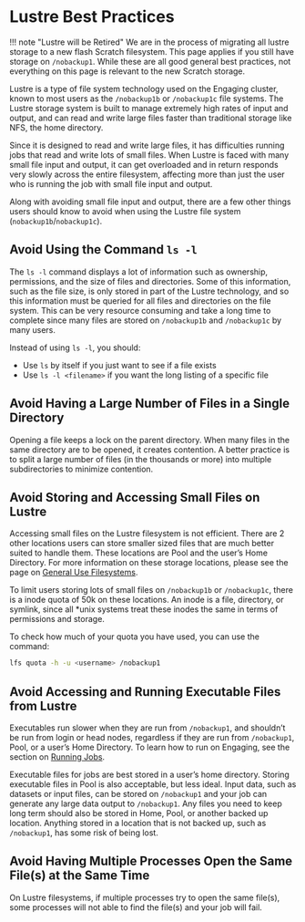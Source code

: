 # Lustre Best Practices

!!! note "Lustre will be Retired"
    We are in the process of migrating all lustre storage to a new flash Scratch filesystem. This page applies if you still have storage on `/nobackup1`. While these are all good general best practices, not everything on this page is relevant to the new Scratch storage.

Lustre is a type of file system technology used on the Engaging cluster, known to most users as the `/nobackup1b` or `/nobackup1c` file systems. The Lustre storage system is built to manage extremely high rates of input and output, and can read and write large files faster than traditional storage like NFS, the home directory.

Since it is designed to read and write large files, it has difficulties running jobs that read and write lots of small files. When Lustre is faced with many small file input and output, it can get overloaded and in return responds very slowly across the entire filesystem, affecting more than just the user who is running the job with small file input and output.

Along with avoiding small file input and output, there are a few other things users should know to avoid when using the Lustre file system (`nobackup1b`/`nobackup1c`).

## Avoid Using the Command `ls -l`

The `ls -l` command displays a lot of information such as ownership, permissions, and the size of files and directories. Some of this information, such as the file size, is only stored in part of the Lustre technology, and so this information must be queried for all files and directories on the file system. This can be very resource consuming and take a long time to complete since many files are stored on `/nobackup1b` and `/nobackup1c` by many users.

Instead of using `ls -l`, you should:

- Use `ls` by itself if you just want to see if a file exists
- Use `ls -l <filename>` if you want the long listing of a specific file

## Avoid Having a Large Number of Files in a Single Directory

Opening a file keeps a lock on the parent directory. When many files in the same directory are to be opened, it creates contention. A better practice is to split a large number of files (in the thousands or more) into multiple subdirectories to minimize contention.

## Avoid Storing and Accessing Small Files on Lustre

Accessing small files on the Lustre filesystem is not efficient. There are 2 other locations users can store smaller sized files that are much better suited to handle them. These locations are Pool and the user’s Home Directory. For more information on these storage locations, please see the page on [General Use Filesystems](filesystems.md).

To limit users storing lots of small files on `/nobackup1b` or `/nobackup1c`, there is a inode quota of 50k on these locations. An inode is a file, directory, or symlink, since all *unix systems treat these inodes the same in terms of permissions and storage.

To check how much of your quota you have used, you can use the command:

```bash
lfs quota -h -u <username> /nobackup1
```

## Avoid Accessing and Running Executable Files from Lustre

Executables run slower when they are run from `/nobackup1`, and shouldn’t be run from login or head nodes, regardless if they are run from `/nobackup1`, Pool, or a user’s Home Directory. To learn how to run on Engaging, see the section on [Running Jobs](../running-jobs/overview.md).

Executable files for jobs are best stored in a user’s home directory. Storing executable files in Pool is also acceptable, but less ideal. Input data, such as datasets or input files, can be stored on `/nobackup1` and your job can generate any large data output to `/nobackup1`. Any files you need to keep long term should also be stored in Home, Pool, or another backed up location. Anything stored in a location that is not backed up, such as `/nobackup1`, has some risk of being lost.

## Avoid Having Multiple Processes Open the Same File(s) at the Same Time

On Lustre filesystems, if multiple processes try to open the same file(s), some processes will not able to find the file(s) and your job will fail.
